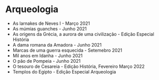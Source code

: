 # Arqueologia

- As larnakes de Neves I - Março 2021
- As múmias guanches - Junho 2021
- As origens da Grécia, a aurora de uma civilização - Edição Especial História
- A dama romana da Amadora - Junho 2021
- Marcas de uma guerra esquecida - Setemebro 2021
- Mil anos em Idanha - Junho 2021
- O pão de Pompeia - Junho 2021
- O tesouro de Cesareia - Edição História, Fevereiro Março 2022
- Templos do Egipto - Edição Especial Arqueologia
